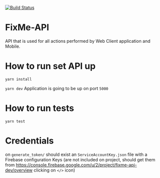 [![Build Status](http://circleci-badges-max.herokuapp.com/img/Ambada-Soft/FixMe-API?token=f2878c0f64e0202c299cf218b644f9ebc6ce93aa)](https://circleci.com/gh/Ambada-Soft/FixMe-API)

# FixMe-API

API that is used for all actions performed by Web Client application and Mobile.

# How to run set API up

`yarn install`

`yarn dev`
Application is going to be up on port `5000`

# How to run tests

`yarn test`

# Credentials

on `generate_token/` should exist an `ServiceAccountKey.json` file with a Firebase configuration Keys (are not included on project, should get them from https://console.firebase.google.com/u/2/project/fixme-api-dev/overview clicking on `</>` icon)
